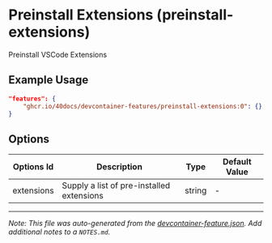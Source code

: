 
# Preinstall Extensions (preinstall-extensions)

Preinstall VSCode Extensions

## Example Usage

```json
"features": {
    "ghcr.io/40docs/devcontainer-features/preinstall-extensions:0": {}
}
```

## Options

| Options Id | Description | Type | Default Value |
|-----|-----|-----|-----|
| extensions | Supply a list of pre-installed extensions | string | - |



---

_Note: This file was auto-generated from the [devcontainer-feature.json](https://github.com/40docs/devcontainer-features/blob/main/src/preinstall-extensions/devcontainer-feature.json).  Add additional notes to a `NOTES.md`._
